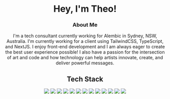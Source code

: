 <h1 align="center"> Hey, I'm Theo!</h1>

<h3 align="center">About Me</h3>
<p align="center">
I'm a tech consultant currently working for Alembic in Sydney, NSW, Australia. I'm currently working for a client using TailwindCSS, TypeScript, and NextJS. I enjoy front-end development and I am always eager to create the best user experience possible! I also have a passion for the intersection of art and code and how technology can help artists innovate, create, and deliver powerful messages.
</p>

<h2 align="center">Tech Stack</h2> 
<p align="center">
<img src="https://img.shields.io/badge/-HTML5-black?style=flat-square&logo=html5&logoColor=white"/>
<img src="https://img.shields.io/badge/-CSS3-black?style=flat-square&logo=css3"/>
<img src="https://img.shields.io/badge/-Tailwind-black?style=flat-square&logo=tailwindcss"/>
<img src="https://img.shields.io/badge/-JavaScript-black?style=flat-square&logo=javascript"/>
<img src="https://img.shields.io/badge/-TypeScript-black?style=flat-square&logo=typescript"/>
<img src="https://img.shields.io/badge/-Elixir-black?style=flat-square&logo=elixir"/>
<img src="https://img.shields.io/badge/-React-black?style=flat-square&logo=react"/>
<img src="https://img.shields.io/badge/-NextJS-black?style=flat-square&logo=nextdotjs"/>
<img src="https://img.shields.io/badge/-GraphQL-black?style=flat-square&logo=graphql"/>
<img src="https://img.shields.io/badge/-Phoenix-black?style=flat-square&logo=phoenixframework"/>
<img src="https://img.shields.io/badge/-PostgresSQL-black?style=flat-square&logo=postgresql"/>
<img src="https://img.shields.io/badge/-Git-black?style=flat-square&logo=git"/>
<img src="https://img.shields.io/badge/-GitHub-black?style=flat-square&logo=github"/>

<p align="center">
